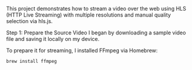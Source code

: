 This project demonstrates how to stream a video over the web using HLS (HTTP Live Streaming) with multiple resolutions and manual quality selection via hls.js.

Step 1: Prepare the Source Video
I began by downloading a sample video file and saving it locally on my device.

To prepare it for streaming, I installed FFmpeg via Homebrew:

    brew install ffmpeg
